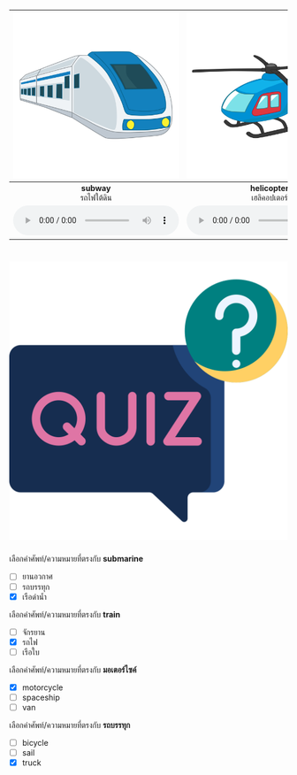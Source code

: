 
<div class="carrousel">


|![](/media/img/vehicles/subway.svg)|![](/media/img/vehicles/helicopter.svg)|![](/media/img/vehicles/van.svg)|![](/media/img/vehicles/motorcycle.svg)|![](/media/img/vehicles/truck.svg)|![](/media/img/vehicles/ship.svg)|![](/media/img/vehicles/tricycle.svg)|![](/media/img/vehicles/bicycle.svg)|![](/media/img/vehicles/spaceship.svg)|![](/media/img/vehicles/bus.svg)|![](/media/img/vehicles/plane.svg)|![](/media/img/vehicles/car.svg)|![](/media/img/vehicles/balloon.svg)|![](/media/img/vehicles/pick-up.svg)|![](/media/img/vehicles/submarine.svg)|![](/media/img/vehicles/train.svg)|![](/media/img/vehicles/boat.svg)|![](/media/img/vehicles/taxi.svg)|![](/media/img/vehicles/sky&#x20;train.svg)|![](/media/img/vehicles/shool&#x20;bus.svg)|![](/media/img/vehicles/sail.svg)|
| :----: | :----: | :----: | :----: | :----: | :----: | :----: | :----: | :----: | :----: | :----: | :----: | :----: | :----: | :----: | :----: | :----: | :----: | :----: | :----: | :----: |
|**subway**<br>รถไฟใต้ดิน|**helicopter**<br>เฮลิคอปเตอร์|**van**<br>รถตู้|**motorcycle**<br>มอเตอร์ไซค์|**truck**<br>รถบรรทุก|**ship**<br>เรือ|**tricycle**<br>สามล้อ|**bicycle**<br>จักรยาน|**spaceship**<br>ยานอวกาศ|**bus**<br>รถเมล์|**plane**<br>เครื่องบิน|**car**<br>รถยนต์|**balloon**<br>บอลลูน|**pick-up**<br>รถกระบะ|**submarine**<br>เรือดำน้ำ|**train**<br>รถไฟ|**boat**<br>เรือ|**taxi**<br>รถแท็กซี่|**sky train**<br>รถไฟฟ้า|**shool bus**<br>รถโรงเรียน|**sail**<br>เรือใบ|
|![](/media/audio/subway.mp3)|![](/media/audio/helicopter.mp3)|![](/media/audio/van.mp3)|![](/media/audio/motorcycle.mp3)|![](/media/audio/truck.mp3)|![](/media/audio/ship.mp3)|![](/media/audio/tricycle.mp3)|![](/media/audio/bicycle.mp3)|![](/media/audio/spaceship.mp3)|![](/media/audio/bus.mp3)|![](/media/audio/plane.mp3)|![](/media/audio/car.mp3)|![](/media/audio/balloon.mp3)|![](/media/audio/pick-up.mp3)|![](/media/audio/submarine.mp3)|![](/media/audio/train.mp3)|![](/media/audio/boat.mp3)|![](/media/audio/taxi.mp3)|![](/media/audio/sky&#x20;train.mp3)|![](/media/audio/shool&#x20;bus.mp3)|![](/media/audio/sail.mp3)|

</div>



# ![icon](/media/icons/quiz.svg) 


 เลือกคำศัพท์/ความหมายที่ตรงกับ **submarine**
 - [ ] ยานอวกาศ
 - [ ] รถบรรทุก
 - [x] เรือดำน้ำ

 เลือกคำศัพท์/ความหมายที่ตรงกับ **train**
 - [ ] จักรยาน
 - [x] รถไฟ
 - [ ] เรือใบ

 เลือกคำศัพท์/ความหมายที่ตรงกับ **มอเตอร์ไซค์**
 - [x] motorcycle
 - [ ] spaceship
 - [ ] van

 เลือกคำศัพท์/ความหมายที่ตรงกับ **รถบรรทุก**
 - [ ] bicycle
 - [ ] sail
 - [x] truck
